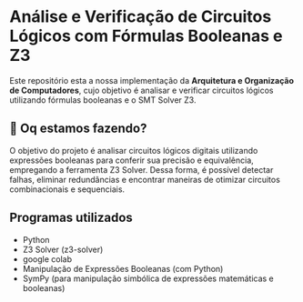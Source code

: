 # Análise e Verificação de Circuitos Lógicos com Fórmulas Booleanas e Z3

Este repositório esta a nossa implementação da **Arquitetura e Organização de Computadores**, cujo objetivo é analisar e verificar circuitos lógicos utilizando fórmulas booleanas e o SMT Solver Z3.

## 📌 Oq estamos fazendo?

O objetivo do projeto é analisar circuitos lógicos digitais utilizando expressões booleanas para conferir sua precisão e equivalência, empregando a ferramenta Z3 Solver. Dessa forma, é possível detectar falhas, eliminar redundâncias e encontrar maneiras de otimizar circuitos combinacionais e sequenciais.

## Programas utilizados

- Python
- Z3 Solver (z3-solver)
- google colab
- Manipulação de Expressões Booleanas (com Python)
- SymPy (para manipulação simbólica de expressões matemáticas e booleanas)
